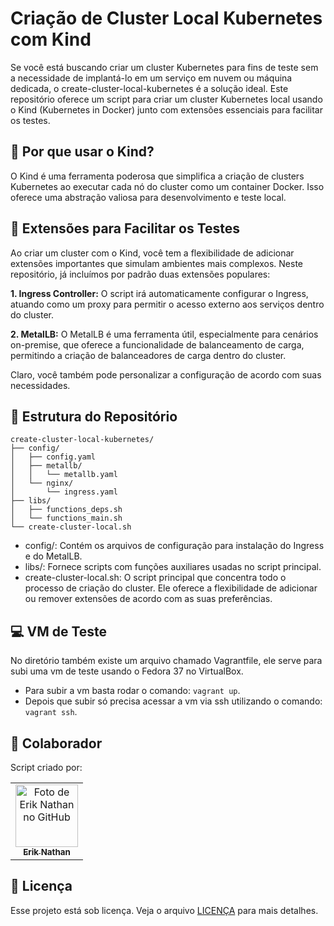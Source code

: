 # Criação de Cluster Local Kubernetes com Kind
Se você está buscando criar um cluster Kubernetes para fins de teste sem a necessidade de implantá-lo em um serviço em nuvem ou máquina dedicada, o create-cluster-local-kubernetes é a solução ideal. Este repositório oferece um script para criar um cluster Kubernetes local usando o Kind (Kubernetes in Docker) junto com extensões essenciais para facilitar os testes.

## 📌 Por que usar o Kind?
O Kind é uma ferramenta poderosa que simplifica a criação de clusters Kubernetes ao executar cada nó do cluster como um container Docker. Isso oferece uma abstração valiosa para desenvolvimento e teste local.

## 🔎 Extensões para Facilitar os Testes
Ao criar um cluster com o Kind, você tem a flexibilidade de adicionar extensões importantes que simulam ambientes mais complexos. Neste repositório, já incluímos por padrão duas extensões populares:

**1. Ingress Controller:** O script irá automaticamente configurar o Ingress, atuando como um proxy para permitir o acesso externo aos serviços dentro do cluster.

**2. MetalLB:** O MetalLB é uma ferramenta útil, especialmente para cenários on-premise, que oferece a funcionalidade de balanceamento de carga, permitindo a criação de balanceadores de carga dentro do cluster.

Claro, você também pode personalizar a configuração de acordo com suas necessidades.

## 📁 Estrutura do Repositório
```
create-cluster-local-kubernetes/
├── config/
│   ├── config.yaml
│   ├── metallb/
│   │   └── metallb.yaml
│   └── nginx/
│       └── ingress.yaml
├── libs/
│   ├── functions_deps.sh
│   └── functions_main.sh
└── create-cluster-local.sh
```
- config/: Contém os arquivos de configuração para instalação do Ingress e do MetalLB.
- libs/: Fornece scripts com funções auxiliares usadas no script principal.
- create-cluster-local.sh: O script principal que concentra todo o processo de criação do cluster. Ele oferece a flexibilidade de adicionar ou remover extensões de acordo com as suas preferências.

## 💻 VM de Teste
No diretório também existe um arquivo chamado Vagrantfile, ele serve para subi uma vm de teste usando o Fedora 37 no VirtualBox.
- Para subir a vm basta rodar o comando: ```vagrant up```.
- Depois que subir só precisa acessar a vm via ssh utilizando o comando: ```vagrant ssh```.

## 🤝 Colaborador

Script criado por:

<table>
  <tr>
    <td align="center">
      <a href="#">
        <img src="https://avatars.githubusercontent.com/u/77215294?v=4" width="100px;"alt="Foto de Erik Nathan no GitHub"/><br>
        <sub>
          <b>Erik Nathan</b>
        </sub>
      </a>
    </td>
  </tr>
</table>

## 📝 Licença

Esse projeto está sob licença. Veja o arquivo [LICENÇA](LICENSE.md) para mais detalhes.

